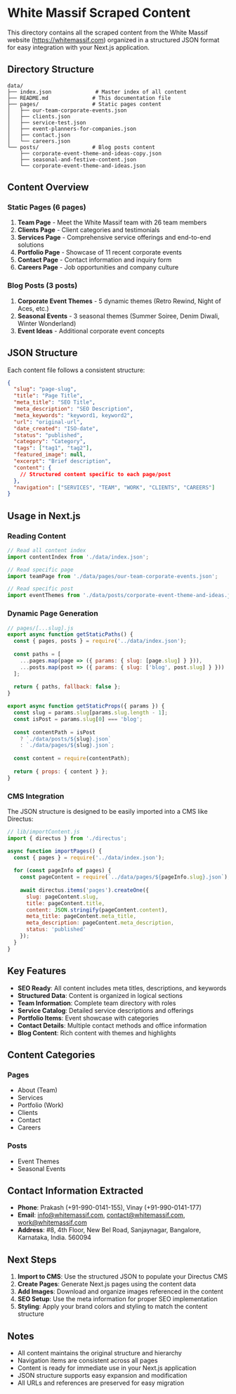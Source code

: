 # White Massif Scraped Content

This directory contains all the scraped content from the White Massif website (https://whitemassif.com) organized in a structured JSON format for easy integration with your Next.js application.

## Directory Structure

```
data/
├── index.json              # Master index of all content
├── README.md              # This documentation file
├── pages/                 # Static pages content
│   ├── our-team-corporate-events.json
│   ├── clients.json
│   ├── service-test.json
│   ├── event-planners-for-companies.json
│   ├── contact.json
│   └── careers.json
└── posts/                 # Blog posts content
    ├── corporate-event-theme-and-ideas-copy.json
    ├── seasonal-and-festive-content.json
    └── corporate-event-theme-and-ideas.json
```

## Content Overview

### Static Pages (6 pages)
1. **Team Page** - Meet the White Massif team with 26 team members
2. **Clients Page** - Client categories and testimonials
3. **Services Page** - Comprehensive service offerings and end-to-end solutions
4. **Portfolio Page** - Showcase of 11 recent corporate events
5. **Contact Page** - Contact information and inquiry form
6. **Careers Page** - Job opportunities and company culture

### Blog Posts (3 posts)
1. **Corporate Event Themes** - 5 dynamic themes (Retro Rewind, Night of Aces, etc.)
2. **Seasonal Events** - 3 seasonal themes (Summer Soiree, Denim Diwali, Winter Wonderland)
3. **Event Ideas** - Additional corporate event concepts

## JSON Structure

Each content file follows a consistent structure:

```json
{
  "slug": "page-slug",
  "title": "Page Title",
  "meta_title": "SEO Title",
  "meta_description": "SEO Description",
  "meta_keywords": "keyword1, keyword2",
  "url": "original-url",
  "date_created": "ISO-date",
  "status": "published",
  "category": "Category",
  "tags": ["tag1", "tag2"],
  "featured_image": null,
  "excerpt": "Brief description",
  "content": {
    // Structured content specific to each page/post
  },
  "navigation": ["SERVICES", "TEAM", "WORK", "CLIENTS", "CAREERS"]
}
```

## Usage in Next.js

### Reading Content
```javascript
// Read all content index
import contentIndex from './data/index.json';

// Read specific page
import teamPage from './data/pages/our-team-corporate-events.json';

// Read specific post
import eventThemes from './data/posts/corporate-event-theme-and-ideas.json';
```

### Dynamic Page Generation
```javascript
// pages/[...slug].js
export async function getStaticPaths() {
  const { pages, posts } = require('../data/index.json');
  
  const paths = [
    ...pages.map(page => ({ params: { slug: [page.slug] } })),
    ...posts.map(post => ({ params: { slug: ['blog', post.slug] } }))
  ];
  
  return { paths, fallback: false };
}

export async function getStaticProps({ params }) {
  const slug = params.slug[params.slug.length - 1];
  const isPost = params.slug[0] === 'blog';
  
  const contentPath = isPost 
    ? `./data/posts/${slug}.json`
    : `./data/pages/${slug}.json`;
    
  const content = require(contentPath);
  
  return { props: { content } };
}
```

### CMS Integration
The JSON structure is designed to be easily imported into a CMS like Directus:

```javascript
// lib/importContent.js
import { directus } from './directus';

async function importPages() {
  const { pages } = require('../data/index.json');
  
  for (const pageInfo of pages) {
    const pageContent = require(`../data/pages/${pageInfo.slug}.json`);
    
    await directus.items('pages').createOne({
      slug: pageContent.slug,
      title: pageContent.title,
      content: JSON.stringify(pageContent.content),
      meta_title: pageContent.meta_title,
      meta_description: pageContent.meta_description,
      status: 'published'
    });
  }
}
```

## Key Features

- **SEO Ready**: All content includes meta titles, descriptions, and keywords
- **Structured Data**: Content is organized in logical sections
- **Team Information**: Complete team directory with roles
- **Service Catalog**: Detailed service descriptions and offerings
- **Portfolio Items**: Event showcase with categories
- **Contact Details**: Multiple contact methods and office information
- **Blog Content**: Rich content with themes and highlights

## Content Categories

### Pages
- About (Team)
- Services
- Portfolio (Work)
- Clients
- Contact
- Careers

### Posts
- Event Themes
- Seasonal Events

## Contact Information Extracted
- **Phone**: Prakash (+91-990-0141-155), Vinay (+91-990-0141-177)
- **Email**: info@whitemassif.com, contact@whitemassif.com, work@whitemassif.com
- **Address**: #8, 4th Floor, New Bel Road, Sanjaynagar, Bangalore, Karnataka, India. 560094

## Next Steps

1. **Import to CMS**: Use the structured JSON to populate your Directus CMS
2. **Create Pages**: Generate Next.js pages using the content data
3. **Add Images**: Download and organize images referenced in the content
4. **SEO Setup**: Use the meta information for proper SEO implementation
5. **Styling**: Apply your brand colors and styling to match the content structure

## Notes

- All content maintains the original structure and hierarchy
- Navigation items are consistent across all pages
- Content is ready for immediate use in your Next.js application
- JSON structure supports easy expansion and modification
- All URLs and references are preserved for easy migration 